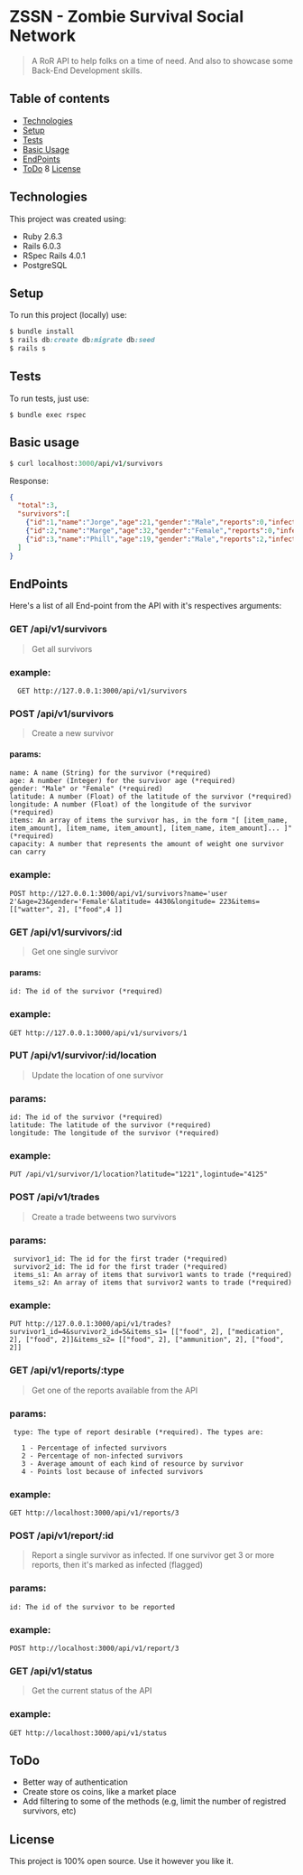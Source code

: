 # ZSSN - Zombie Survival Social Network

> A RoR API to help folks on a time of need. And also to showcase some Back-End Development skills.

## Table of contents
* [Technologies](#technologies)
* [Setup](#setup)
* [Tests](#tests)
* [Basic Usage](#basic-usage)
* [EndPoints](#endpoints)
* [ToDo](#todo)
8 [License](#license)
	
## Technologies
This project was created using:
* Ruby 2.6.3
* Rails 6.0.3
* RSpec Rails 4.0.1
* PostgreSQL

## Setup
To run this project (locally) use:

``` ruby
$ bundle install
$ rails db:create db:migrate db:seed
$ rails s
```


## Tests
To run tests, just use:
```
$ bundle exec rspec
```
## Basic usage

```ruby
$ curl localhost:3000/api/v1/survivors
```
Response:
```json
{
  "total":3,
  "survivors":[
    {"id":1,"name":"Jorge","age":21,"gender":"Male","reports":0,"infected":false},
    {"id":2,"name":"Marge","age":32,"gender":"Female","reports":0,"infected":false},
    {"id":3,"name":"Phill","age":19,"gender":"Male","reports":2,"infected":false}
  ]
}
```
## EndPoints
Here's a list of all End-point from the API with it's respectives arguments:

### GET /api/v1/survivors
  > Get all survivors
  
  ### example:
  ``` 
  	GET http://127.0.0.1:3000/api/v1/survivors
  ```
  
### POST /api/v1/survivors
  > Create a new survivor
  
  #### params:
    name: A name (String) for the survivor (*required)
    age: A number (Integer) for the survivor age (*required)
    gender: "Male" or "Female" (*required)
    latitude: A number (Float) of the latitude of the survivor (*required)
    longitude: A number (Float) of the longitude of the survivor (*required)
    items: An array of items the survivor has, in the form "[ [item_name, item_amount], [item_name, item_amount], [item_name, item_amount]... ]" (*required)
    capacity: A number that represents the amount of weight one survivor can carry
  ### example:
    POST http://127.0.0.1:3000/api/v1/survivors?name='user 2'&age=23&gender='Female'&latitude= 4430&longitude= 223&items= [["watter", 2], ["food",4 ]]

### GET	/api/v1/survivors/:id
  > Get one single survivor
  
  #### params:
    id: The id of the survivor (*required)
  ### example: 
    GET http://127.0.0.1:3000/api/v1/survivors/1
	
### PUT	/api/v1/survivor/:id/location
  > Update the location of one survivor
  
  ### params:
  	id: The id of the survivor (*required)
	latitude: The latitude of the survivor (*required)
	longitude: The longitude of the survivor (*required)
  ### example:
    PUT	/api/v1/survivor/1/location?latitude="1221",logintude="4125"
  	
### POST /api/v1/trades
  > Create a trade betweens two survivors
  ### params: 
     survivor1_id: The id for the first trader (*required)
     survivor2_id: The id for the first trader (*required)
     items_s1: An array of items that survivor1 wants to trade (*required)
     items_s2: An array of items that survivor2 wants to trade (*required)
  ### example:
  	PUT http://127.0.0.1:3000/api/v1/trades?survivor1_id=4&survivor2_id=5&items_s1= [["food", 2], ["medication", 2], ["food", 2]]&items_s2= [["food", 2], ["ammunition", 2], ["food", 2]]
### GET	/api/v1/reports/:type
   > Get one of the reports available from the API
   
   ### params:
     type: The type of report desirable (*required). The types are:
     
       1 - Percentage of infected survivors
       2 - Percentage of non-infected survivors
       3 - Average amount of each kind of resource by survivor
       4 - Points lost because of infected survivors
   ### example:
   	GET http://localhost:3000/api/v1/reports/3 

### POST /api/v1/report/:id
  > Report a single survivor as infected. If one survivor get 3 or more reports, then it's marked as infected (flagged)
  
  ### params:
  	id: The id of the survivor to be reported
  ### example: 
  	POST http://localhost:3000/api/v1/report/3
	
### GET	/api/v1/status
  > Get the current status of the API
  ### example: 
   	GET http://localhost:3000/api/v1/status

## ToDo
  * Better way of authentication
  * Create store os coins, like a market place
  * Add filtering to some of the methods (e.g, limit the number of registred survivors, etc)
  

## License

This project is 100% open source. Use it however you like it.
